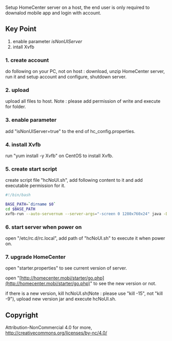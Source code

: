 Setup HomeCenter server on a host, the end user is only required to downalod mobile app and login with account.

## Key Point
1. enable parameter *isNonUIServer*
2. intall Xvfb

### 1. create account
do following on your PC, not on host :
download, unzip HomeCenter server, run it and setup account and configure, shutdown server.

### 2. upload
upload all files to host. Note : please add permission of write and execute for folder.

### 3. enable parameter
add "isNonUIServer=true" to the end of hc_config.properties.

### 4. install Xvfb
run "yum install -y Xvfb" on CentOS to install Xvfb.

### 5. create start script
create script file "hcNoUI.sh", add following content to it and add executable permission for it.
```bash
#!/bin/bash

BASE_PATH=`dirname $0`
cd $BASE_PATH
xvfb-run --auto-servernum --server-args="-screen 0 1280x760x24" java -Dfile.encoding=UTF-8 -Dsun.jnu.encoding=UTF-8 -cp hc.jar:hc_thirds.jar hc.App &
```

### 6. start server when power on
open "/etc/rc.d/rc.local", add path of "hcNoUI.sh" to execute it when power on.

### 7. upgrade HomeCenter
open "starter.properties" to see current version of server.

open "[http://homecenter.mobi/starter/go.php](http://homecenter.mobi/starter/go.php)" to see the new version or not.

if there is a new version, kill hcNoUI.sh(Note : please use "kill -15", not "kill -9"), upload new version jar and execute hcNoUI.sh.

## Copyright
Attribution-NonCommercial 4.0
for more, http://creativecommons.org/licenses/by-nc/4.0/
